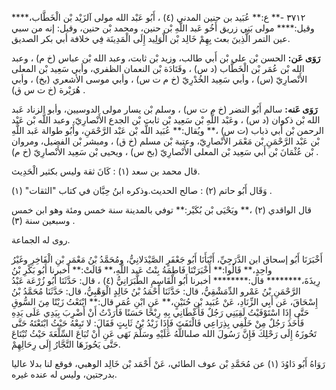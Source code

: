 ٣٧١٢ -** ع:** عُبَيد بن حنين المدني (٤) ، أَبُو عَبْد الله مولى آلزَيْد بْن الْخَطَّاب،**** وقيل:**** مولى بَنِي زريق أَخُو عَبد اللَّهِ بْن حنين، ومحمد بْن حنين، وقيل: إنه من سبي عين التمر الَّذِينَ بعث بِهِمْ خَالِد بْن الْوَلِيد إِلَى الْمَدِينَة فِي خلافة أبي بكر الصديق.

**رَوَى عَن:** الحسن بْن علي بْن أَبي طالب، وزيد بْن ثابت، وعبد الله بْن عباس (خ م) ، وعبد الله بْن عُمَر بْن الْخَطَّاب (د س) ، وقَتَادَة بْن النعمان الظفري، وأبي سَعِيد بْن المعلى الأَنْصارِيّ (س) ، وأبي سَعِيد الخُدْرِيّ (خ م ت س) ، وأبي موسى الأشعري (بخ) ، وأبي هُرَيْرة (خ ت س ق) .

**رَوَى عَنه:** سالم أَبُو النضر (خ م ت س) ، وسلم بْن يسار مولى الدوسيين، وأبو الزناد عَبد الله بْن ذكوان (د س) ، وعَبْد اللَّهِ بْن سَعِيد بْن ثابت بْن الجدع الأَنْصارِيّ، وعبد اللَّه بْن عَبْد الرحمن بْن أَبي ذباب (ت س) ،** ويُقال:** عُبَيد اللَّه بْن عَبْد الرَّحْمَنِ، وأَبُو طوالة عَبد اللَّهِ بْن عَبْد الرَّحْمَنِ بْن مَعْمَر الأَنْصارِيّ، وعتبة بْن مسلم (خ ق) ، ومبشر بْن الفضيل، ومروان بْن عُثْمَانَ بْن أَبي سَعِيد بْن المعلى الأَنْصارِيّ (بخ س) ، ويحيى بْن سَعِيد الأَنْصارِيّ (خ م) .

قال محمد بن سعد (١) : كَانَ ثقة وليس بكثير الْحَدِيث.

وَقَال أَبُو حاتم (٢) : صالح الحديث.وذكره ابنُ حِبَّان في كتاب "الثقات" (١) .

قال الواقدي (٢) ،** ويَحْيَى بْن بُكَيْر:** توفي بالمدينة سنة خمس ومئة وهو ابن خمس وسبعين سنة (٣) .

روى له الجماعة.

أَخْبَرَنَا أَبُو إسحاق ابن الدَّرَجِيِّ، أَنْبَأَنَا أَبُو جَعْفَرٍ الصَّيْدَلانِيُّ، ومُحَمَّدُ بْنُ مَعْمَرِ بْنِ الْفَاخِرِ وغَيْرُ واحِدٍ،** قَالُوا:** أَخْبَرَتْنَا فَاطِمَةُ بِنْتُ عَبد اللَّهِ،** قَالَتْ:** أخبرنا أَبُو بَكْرِ بْنُ رِيذَةَ،******** قال:******** أخبرنا أَبُو الْقَاسِمِ الطَّبَرَانِيُّ (٤) ، قال: حَدَّثَنَا أَبُو زُرْعَة عَبْدُ الرَّحْمَنِ بْنُ عَمْرو الدِّمَشْقِيُّ، قال: حَدَّثَنَا أَحْمَدُ بْنُ خَالِدٍ الْوَهْبِيُّ، قال: حَدَّثَنَا مُحَمَّدُ بْنُ إِسْحَاقَ، عَن أَبِي الزِّنَادِ، عَنْ عُبَيد بْنِ حُنَيْنٍ،** عَنِ ابْنِ عُمَر قال:** ابْتَعْتُ زَيْتًا مِنَ السُّوقِ حَتَّى إِذَا اسْتَوْفَيْتُ لَقِيَنِي رَجُلٌ فَأَعْطَانِي بِهِ رِبْحًا حَسَنًا فَأَرَدْتُ أَنْ أَضْرِبَ بِيَدِي عَلَى يَدِهِ فَأَخَذَ رَجُلٌ مِنْ خَلْفِي بِذِرَاعِي فَالْتَفَتَ فَإِذَا زَيْدُ بْنُ ثَابِتٍ فَقَالَ: لا تَبِعْهُ حَيْثُ ابْتَعْتَهُ حَتَّى تَحُوزَهُ إِلَى رَحْلِكَ فَإِنَّ رَسُولَ الله صلىاللَّهُ عَلَيْهِ وسَلَّمَ نَهَى عَنِ أَنْ تُبَاعَ السِّلْعَةَ حَيْثُ تُبْتَاعَ حَتَّى يَحُوزَهَا التَّجَّارُ إِلَى رِحَالِهِمْ.

رَوَاهُ أَبُو دَاوُدَ (١) عن مُحَمَّدِ بْن عوف الطائي، عَنْ أَحْمَد بْن خَالِد الوهبي، فوقع لنا بدلا عاليا بدرجتين، وليس له عنده غيره.
